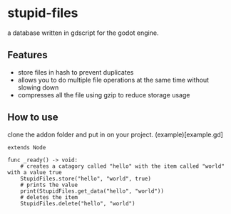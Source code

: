 # stupid-files
a database written in gdscript for the godot engine.

## Features
- store files in hash to prevent duplicates
- allows you to do multiple file operations at the same time without slowing down
- compresses all the file using gzip to reduce storage usage

## How to use
clone the addon folder and put in on your project.
(example)[example.gd]
```gdscript
extends Node

func _ready() -> void:
	# creates a catagory called "hello" with the item called "world" with a value true
	StupidFiles.store("hello", "world", true)
	# prints the value
	print(StupidFiles.get_data("hello", "world"))
	# deletes the item
	StupidFiles.delete("hello", "world")
```

